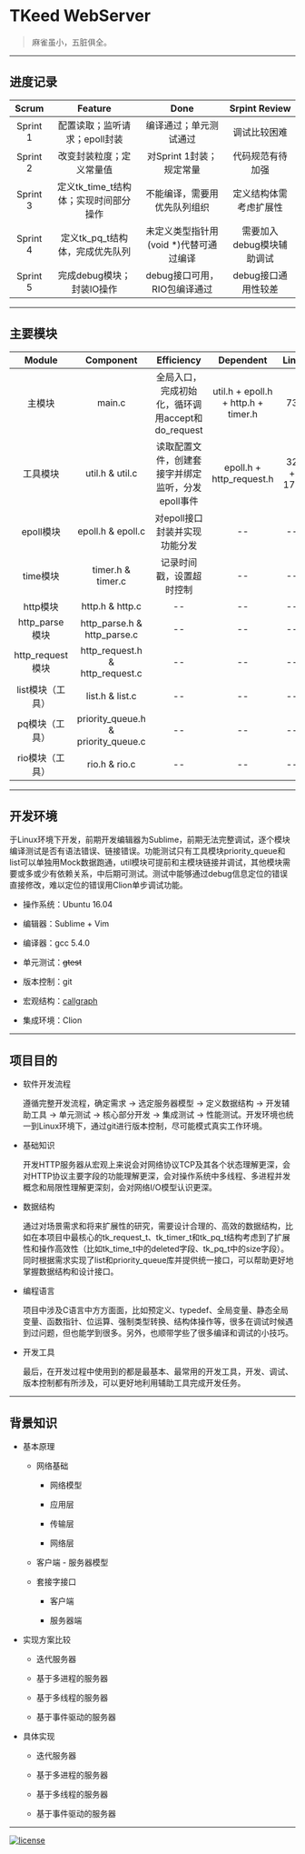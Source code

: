 # TKeed WebServer

> 麻雀虽小，五脏俱全。

---

## 进度记录

| Scrum | Feature | Done | Srpint Review |
|:-----:|:-------:|:----:|:-------------:|
| Sprint 1|配置读取；监听请求；epoll封装| 编译通过；单元测试通过|调试比较困难|
| Sprint 2|改变封装粒度；定义常量值|对Sprint 1封装；规定常量| 代码规范有待加强|
| Sprint 3|定义tk_time_t结构体；实现时间部分操作|不能编译，需要用优先队列组织 |定义结构体需考虑扩展性|
| Sprint 4|定义tk_pq_t结构体，完成优先队列 | 未定义类型指针用(void *)代替可通过编译| 需要加入debug模块辅助调试|
| Sprint 5|完成debug模块；封装IO操作 | debug接口可用，RIO包编译通过|debug接口通用性较差|

---

## 主要模块

| Module | Component | Efficiency |Dependent|Line|
|:-----:|:-------:|:----:|:-------:|:------:|
|主模块  |  main.c | 全局入口，完成初始化，循环调用accept和do_request |util.h + epoll.h + http.h + timer.h| 73 | 
|工具模块|util.h & util.c|读取配置文件，创建套接字并绑定监听，分发epoll事件 | epoll.h + http_request.h | 32 + 173 |
|epoll模块|epoll.h & epoll.c|对epoll接口封装并实现功能分发| -- | -- | -- |
|time模块| timer.h & timer.c|记录时间戳，设置超时控制| -- | -- | -- |
|http模块| http.h & http.c | -- | -- | -- |
|http_parse模块|http_parse.h & http_parse.c | -- | -- | -- |
|http_request模块|http_request.h & http_request.c | -- | -- | -- |
|list模块（工具）| list.h & list.c | -- | -- | -- |
|pq模块（工具）| priority_queue.h & priority_queue.c | -- | -- | -- |
|rio模块（工具）|rio.h & rio.c | -- | -- | -- |

---

## 开发环境

于Linux环境下开发，前期开发编辑器为Sublime，前期无法完整调试，逐个模块编译测试是否有语法错误、链接错误。功能测试只有工具模块priority_queue和list可以单独用Mock数据跑通，util模块可提前和主模块链接并调试，其他模块需要或多或少有依赖关系，中后期可测试。测试中能够通过debug信息定位的错误直接修改，难以定位的错误用Clion单步调试功能。

- 操作系统：Ubuntu 16.04

- 编辑器：Sublime + Vim

- 编译器：gcc 5.4.0

- 单元测试：~~gtest~~

- 版本控制：git

- 宏观结构：[callgraph](http://www.tinylab.org/callgraph-draw-the-calltree-of-c-functions/)

- 集成环境：Clion

---

## 项目目的

- 软件开发流程

    遵循完整开发流程，确定需求 -> 选定服务器模型 -> 定义数据结构 -> 开发辅助工具 -> 单元测试 -> 核心部分开发 -> 集成测试 -> 性能测试。开发环境也统一到Linux环境下，通过git进行版本控制，尽可能模式真实工作环境。

- 基础知识

    开发HTTP服务器从宏观上来说会对网络协议TCP及其各个状态理解更深，会对HTTP协议主要字段的功能理解更深，会对操作系统中多线程、多进程并发概念和局限性理解更深刻，会对网络I/O模型认识更深。

- 数据结构

    通过对场景需求和将来扩展性的研究，需要设计合理的、高效的数据结构，比如在本项目中最核心的tk_request_t、tk_timer_t和tk_pq_t结构考虑到了扩展性和操作高效性（比如tk_time_t中的deleted字段、tk_pq_t中的size字段）。同时根据需求实现了list和priority_queue库并提供统一接口，可以帮助更好地掌握数据结构和设计接口。

- 编程语言

    项目中涉及C语言中方方面面，比如预定义、typedef、全局变量、静态全局变量、函数指针、位运算、强制类型转换、结构体操作等，很多在调试时候遇到过问题，但也能学到很多。另外，也顺带学些了很多编译和调试的小技巧。

- 开发工具

    最后，在开发过程中使用到的都是最基本、最常用的开发工具，开发、调试、版本控制都有所涉及，可以更好地利用辅助工具完成开发任务。
---

## 背景知识

- 基本原理

    - 网络基础

        - 网络模型

        - 应用层

        - 传输层

        - 网络层

    - 客户端 - 服务器模型

    - 套接字接口

        - 客户端

        - 服务器端

- 实现方案比较

    - 迭代服务器

    - 基于多进程的服务器

    - 基于多线程的服务器

    - 基于事件驱动的服务器

- 具体实现

    - 迭代服务器

    - 基于多进程的服务器

    - 基于多线程的服务器

    - 基于事件驱动的服务器

---

[![license](https://img.shields.io/github/license/mashape/apistatus.svg)](https://opensource.org/licenses/MIT)
